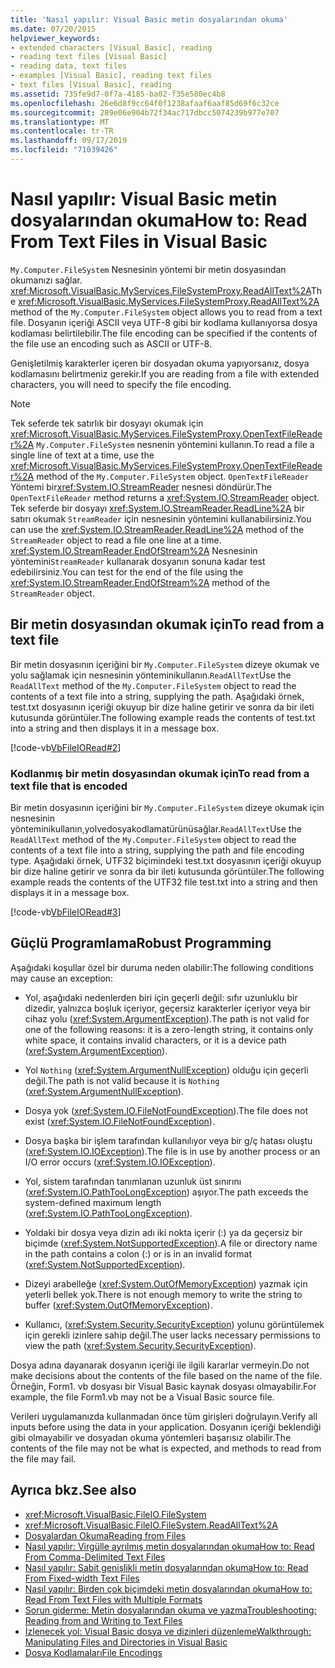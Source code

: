 ```yaml
---
title: 'Nasıl yapılır: Visual Basic metin dosyalarından okuma'
ms.date: 07/20/2015
helpviewer_keywords:
- extended characters [Visual Basic], reading
- reading text files [Visual Basic]
- reading data, text files
- examples [Visual Basic], reading text files
- text files [Visual Basic], reading
ms.assetid: 735fe9d7-0f7a-4185-ba02-f35e580ec4b8
ms.openlocfilehash: 26e6d8f9cc64f0f1238afaaf6aaf85d69f6c32ce
ms.sourcegitcommit: 289e06e904b72f34ac717dbcc5074239b977e707
ms.translationtype: MT
ms.contentlocale: tr-TR
ms.lasthandoff: 09/17/2019
ms.locfileid: "71039426"
---
```

# <a name="how-to-read-from-text-files-in-visual-basic"></a><span data-ttu-id="c3ec0-102">Nasıl yapılır: Visual Basic metin dosyalarından okuma</span><span class="sxs-lookup"><span data-stu-id="c3ec0-102">How to: Read From Text Files in Visual Basic</span></span>

<span data-ttu-id="c3ec0-103">`My.Computer.FileSystem` Nesnesinin yöntemi bir metin dosyasından okumanızı sağlar. <xref:Microsoft.VisualBasic.MyServices.FileSystemProxy.ReadAllText%2A></span><span class="sxs-lookup"><span data-stu-id="c3ec0-103">The <xref:Microsoft.VisualBasic.MyServices.FileSystemProxy.ReadAllText%2A> method of the `My.Computer.FileSystem` object allows you to read from a text file.</span></span> <span data-ttu-id="c3ec0-104">Dosyanın içeriği ASCII veya UTF-8 gibi bir kodlama kullanıyorsa dosya kodlaması belirtilebilir.</span><span class="sxs-lookup"><span data-stu-id="c3ec0-104">The file encoding can be specified if the contents of the file use an encoding such as ASCII or UTF-8.</span></span>

<span data-ttu-id="c3ec0-105">Genişletilmiş karakterler içeren bir dosyadan okuma yapıyorsanız, dosya kodlamasını belirtmeniz gerekir.</span><span class="sxs-lookup"><span data-stu-id="c3ec0-105">If you are reading from a file with extended characters, you will need to specify the file encoding.</span></span>

> [!NOTE]
> <span data-ttu-id="c3ec0-106">Tek seferde tek satırlık bir dosyayı okumak için <xref:Microsoft.VisualBasic.MyServices.FileSystemProxy.OpenTextFileReader%2A> `My.Computer.FileSystem` nesnenin yöntemini kullanın.</span><span class="sxs-lookup"><span data-stu-id="c3ec0-106">To read a file a single line of text at a time, use the <xref:Microsoft.VisualBasic.MyServices.FileSystemProxy.OpenTextFileReader%2A> method of the `My.Computer.FileSystem` object.</span></span> <span data-ttu-id="c3ec0-107">`OpenTextFileReader` Yöntemi bir<xref:System.IO.StreamReader> nesnesi döndürür.</span><span class="sxs-lookup"><span data-stu-id="c3ec0-107">The `OpenTextFileReader` method returns a <xref:System.IO.StreamReader> object.</span></span> <span data-ttu-id="c3ec0-108">Tek seferde bir dosyayı <xref:System.IO.StreamReader.ReadLine%2A> bir satırı okumak `StreamReader` için nesnesinin yöntemini kullanabilirsiniz.</span><span class="sxs-lookup"><span data-stu-id="c3ec0-108">You can use the <xref:System.IO.StreamReader.ReadLine%2A> method of the `StreamReader` object to read a file one line at a time.</span></span> <span data-ttu-id="c3ec0-109"><xref:System.IO.StreamReader.EndOfStream%2A> Nesnesinin yöntemini`StreamReader` kullanarak dosyanın sonuna kadar test edebilirsiniz.</span><span class="sxs-lookup"><span data-stu-id="c3ec0-109">You can test for the end of the file using the <xref:System.IO.StreamReader.EndOfStream%2A> method of the `StreamReader` object.</span></span>

## <a name="to-read-from-a-text-file"></a><span data-ttu-id="c3ec0-110">Bir metin dosyasından okumak için</span><span class="sxs-lookup"><span data-stu-id="c3ec0-110">To read from a text file</span></span>

<span data-ttu-id="c3ec0-111">Bir metin dosyasının içeriğini bir `My.Computer.FileSystem` dizeye okumak ve yolu sağlamak için nesnesinin yönteminikullanın.`ReadAllText`</span><span class="sxs-lookup"><span data-stu-id="c3ec0-111">Use the `ReadAllText` method of the `My.Computer.FileSystem` object to read the contents of a text file into a string, supplying the path.</span></span> <span data-ttu-id="c3ec0-112">Aşağıdaki örnek, test.txt dosyasının içeriği okuyup bir dize haline getirir ve sonra da bir ileti kutusunda görüntüler.</span><span class="sxs-lookup"><span data-stu-id="c3ec0-112">The following example reads the contents of test.txt into a string and then displays it in a message box.</span></span>

[!code-vb[VbFileIORead#2](~/samples/snippets/visualbasic/VS_Snippets_VBCSharp/VbFileIORead/VB/Class1.vb#2)]

### <a name="to-read-from-a-text-file-that-is-encoded"></a><span data-ttu-id="c3ec0-113">Kodlanmış bir metin dosyasından okumak için</span><span class="sxs-lookup"><span data-stu-id="c3ec0-113">To read from a text file that is encoded</span></span>

<span data-ttu-id="c3ec0-114">Bir metin dosyasının içeriğini bir `My.Computer.FileSystem` dizeye okumak için nesnesinin yönteminikullanın,yolvedosyakodlamatürünüsağlar.`ReadAllText`</span><span class="sxs-lookup"><span data-stu-id="c3ec0-114">Use the `ReadAllText` method of the `My.Computer.FileSystem` object to read the contents of a text file into a string, supplying the path and file encoding type.</span></span> <span data-ttu-id="c3ec0-115">Aşağıdaki örnek, UTF32 biçimindeki test.txt dosyasının içeriği okuyup bir dize haline getirir ve sonra da bir ileti kutusunda görüntüler.</span><span class="sxs-lookup"><span data-stu-id="c3ec0-115">The following example reads the contents of the UTF32 file test.txt into a string and then displays it in a message box.</span></span>

[!code-vb[VbFileIORead#3](~/samples/snippets/visualbasic/VS_Snippets_VBCSharp/VbFileIORead/VB/Class1.vb#3)]

## <a name="robust-programming"></a><span data-ttu-id="c3ec0-116">Güçlü Programlama</span><span class="sxs-lookup"><span data-stu-id="c3ec0-116">Robust Programming</span></span>

<span data-ttu-id="c3ec0-117">Aşağıdaki koşullar özel bir duruma neden olabilir:</span><span class="sxs-lookup"><span data-stu-id="c3ec0-117">The following conditions may cause an exception:</span></span>

- <span data-ttu-id="c3ec0-118">Yol, aşağıdaki nedenlerden biri için geçerli değil: sıfır uzunluklu bir dizedir, yalnızca boşluk içeriyor, geçersiz karakterler içeriyor veya bir cihaz yolu (<xref:System.ArgumentException>).</span><span class="sxs-lookup"><span data-stu-id="c3ec0-118">The path is not valid for one of the following reasons: it is a zero-length string, it contains only white space, it contains invalid characters, or it is a device path (<xref:System.ArgumentException>).</span></span>

- <span data-ttu-id="c3ec0-119">Yol `Nothing` (<xref:System.ArgumentNullException>) olduğu için geçerli değil.</span><span class="sxs-lookup"><span data-stu-id="c3ec0-119">The path is not valid because it is `Nothing` (<xref:System.ArgumentNullException>).</span></span>

- <span data-ttu-id="c3ec0-120">Dosya yok (<xref:System.IO.FileNotFoundException>).</span><span class="sxs-lookup"><span data-stu-id="c3ec0-120">The file does not exist (<xref:System.IO.FileNotFoundException>).</span></span>

- <span data-ttu-id="c3ec0-121">Dosya başka bir işlem tarafından kullanılıyor veya bir g/ç hatası oluştu (<xref:System.IO.IOException>).</span><span class="sxs-lookup"><span data-stu-id="c3ec0-121">The file is in use by another process or an I/O error occurs (<xref:System.IO.IOException>).</span></span>

- <span data-ttu-id="c3ec0-122">Yol, sistem tarafından tanımlanan uzunluk üst sınırını (<xref:System.IO.PathTooLongException>) aşıyor.</span><span class="sxs-lookup"><span data-stu-id="c3ec0-122">The path exceeds the system-defined maximum length (<xref:System.IO.PathTooLongException>).</span></span>

- <span data-ttu-id="c3ec0-123">Yoldaki bir dosya veya dizin adı iki nokta içerir (:) ya da geçersiz bir biçimde (<xref:System.NotSupportedException>).</span><span class="sxs-lookup"><span data-stu-id="c3ec0-123">A file or directory name in the path contains a colon (:) or is in an invalid format (<xref:System.NotSupportedException>).</span></span>

- <span data-ttu-id="c3ec0-124">Dizeyi arabelleğe (<xref:System.OutOfMemoryException>) yazmak için yeterli bellek yok.</span><span class="sxs-lookup"><span data-stu-id="c3ec0-124">There is not enough memory to write the string to buffer (<xref:System.OutOfMemoryException>).</span></span>

- <span data-ttu-id="c3ec0-125">Kullanıcı, (<xref:System.Security.SecurityException>) yolunu görüntülemek için gerekli izinlere sahip değil.</span><span class="sxs-lookup"><span data-stu-id="c3ec0-125">The user lacks necessary permissions to view the path (<xref:System.Security.SecurityException>).</span></span>

<span data-ttu-id="c3ec0-126">Dosya adına dayanarak dosyanın içeriği ile ilgili kararlar vermeyin.</span><span class="sxs-lookup"><span data-stu-id="c3ec0-126">Do not make decisions about the contents of the file based on the name of the file.</span></span> <span data-ttu-id="c3ec0-127">Örneğin, Form1. vb dosyası bir Visual Basic kaynak dosyası olmayabilir.</span><span class="sxs-lookup"><span data-stu-id="c3ec0-127">For example, the file Form1.vb may not be a Visual Basic source file.</span></span>

<span data-ttu-id="c3ec0-128">Verileri uygulamanızda kullanmadan önce tüm girişleri doğrulayın.</span><span class="sxs-lookup"><span data-stu-id="c3ec0-128">Verify all inputs before using the data in your application.</span></span> <span data-ttu-id="c3ec0-129">Dosyanın içeriği beklendiği gibi olmayabilir ve dosyadan okuma yöntemleri başarısız olabilir.</span><span class="sxs-lookup"><span data-stu-id="c3ec0-129">The contents of the file may not be what is expected, and methods to read from the file may fail.</span></span>

## <a name="see-also"></a><span data-ttu-id="c3ec0-130">Ayrıca bkz.</span><span class="sxs-lookup"><span data-stu-id="c3ec0-130">See also</span></span>

- <xref:Microsoft.VisualBasic.FileIO.FileSystem>
- <xref:Microsoft.VisualBasic.FileIO.FileSystem.ReadAllText%2A>
- [<span data-ttu-id="c3ec0-131">Dosyalardan Okuma</span><span class="sxs-lookup"><span data-stu-id="c3ec0-131">Reading from Files</span></span>](../../../../visual-basic/developing-apps/programming/drives-directories-files/reading-from-files.md)
- [<span data-ttu-id="c3ec0-132">Nasıl yapılır: Virgülle ayrılmış metin dosyalarından okuma</span><span class="sxs-lookup"><span data-stu-id="c3ec0-132">How to: Read From Comma-Delimited Text Files</span></span>](../../../../visual-basic/developing-apps/programming/drives-directories-files/how-to-read-from-comma-delimited-text-files.md)
- [<span data-ttu-id="c3ec0-133">Nasıl yapılır: Sabit genişlikli metin dosyalarından okuma</span><span class="sxs-lookup"><span data-stu-id="c3ec0-133">How to: Read From Fixed-width Text Files</span></span>](../../../../visual-basic/developing-apps/programming/drives-directories-files/how-to-read-from-fixed-width-text-files.md)
- [<span data-ttu-id="c3ec0-134">Nasıl yapılır: Birden çok biçimdeki metin dosyalarından okuma</span><span class="sxs-lookup"><span data-stu-id="c3ec0-134">How to: Read From Text Files with Multiple Formats</span></span>](../../../../visual-basic/developing-apps/programming/drives-directories-files/how-to-read-from-text-files-with-multiple-formats.md)
- [<span data-ttu-id="c3ec0-135">Sorun giderme: Metin dosyalarından okuma ve yazma</span><span class="sxs-lookup"><span data-stu-id="c3ec0-135">Troubleshooting: Reading from and Writing to Text Files</span></span>](../../../../visual-basic/developing-apps/programming/drives-directories-files/troubleshooting-reading-from-and-writing-to-text-files.md)
- [<span data-ttu-id="c3ec0-136">İzlenecek yol: Visual Basic dosya ve dizinleri düzenleme</span><span class="sxs-lookup"><span data-stu-id="c3ec0-136">Walkthrough: Manipulating Files and Directories in Visual Basic</span></span>](../../../../visual-basic/developing-apps/programming/drives-directories-files/walkthrough-manipulating-files-and-directories.md)
- [<span data-ttu-id="c3ec0-137">Dosya Kodlamaları</span><span class="sxs-lookup"><span data-stu-id="c3ec0-137">File Encodings</span></span>](../../../../visual-basic/developing-apps/programming/drives-directories-files/file-encodings.md)
